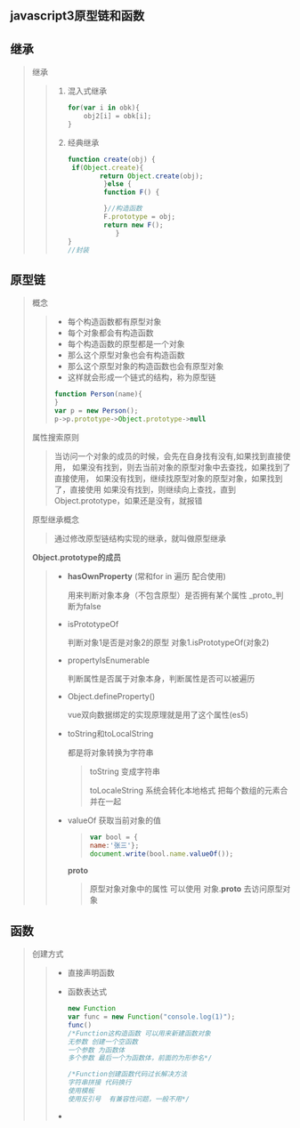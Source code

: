 ## javascript3原型链和函数

## 继承

> 继承
>
> > 1. 混入式继承
> >
> >    ```javascript
> >    for(var i in obk){
> >        obj2[i] = obk[i];
> >    }
> >    ```
> >
> > 2. 经典继承
> >
> >    ```javascript
> >    function create(obj) {
> >    	if(Object.create){
> >            return Object.create(obj);
> >             }else {
> >             function F() {
> >    
> >             }//构造函数
> >             F.prototype = obj;
> >             return new F();
> >                }
> >    }
> >    //封装
> >    ```
> >
> >     

## 原型链

> 概念
>
> > + 每个构造函数都有原型对象 
> > + 每个对象都会有构造函数 
> > + 每个构造函数的原型都是一个对象
> > + 那么这个原型对象也会有构造函数
> > + 那么这个原型对象的构造函数也会有原型对象
> > + 这样就会形成一个链式的结构，称为原型链 
> >
> > ```javascript
> > function Person(name){
> > }
> > var p = new Person();
> > p->p.prototype->Object.prototype->null
> > ```
> >
> >  
>
> 属性搜索原则
>
> > 当访问一个对象的成员的时候，会先在自身找有没有,如果找到直接使用，
> > 如果没有找到，则去当前对象的原型对象中去查找，如果找到了直接使用，
> > 如果没有找到，继续找原型对象的原型对象，如果找到了，直接使用
> > 如果没有找到，则继续向上查找，直到Object.prototype，如果还是没有，就报错
>
> 原型继承概念
>
> > 通过修改原型链结构实现的继承，就叫做原型继承
>
> **Object.prototype的成员**
>
> > + **hasOwnProperty**  (常和for in 遍历 配合使用)
> >
> >   用来判断对象本身（不包含原型）是否拥有某个属性
> >   _proto_判断为false
> >
> > + isPrototypeOf 
> >
> >   判断对象1是否是对象2的原型  对象1.isPrototypeOf(对象2)
> >
> > + propertyIsEnumerable
> >
> >   判断属性是否属于对象本身，判断属性是否可以被遍历
> >
> > + Object.defineProperty()
> >
> >   vue双向数据绑定的实现原理就是用了这个属性(es5)
> >
> > + toString和toLocalString 
> >
> >   都是将对象转换为字符串
> >
> >   > toString 
> >   > 变成字符串
> >   >
> >   > toLocaleString 
> >   > 系统会转化本地格式
> >   > 把每个数组的元素合并在一起
> >   >
> >   >  
> >
> > + valueOf
> >   获取当前对象的值
> >
> >   > ```javascript
> >   > var bool = {
> >   > name:'张三'};
> >   > document.write(bool.name.valueOf());
> >   > ```
> >   >
> >   >  
> >
> >   __proto__
> >
> >   > 原型对象对象中的属性   可以使用 对象.__proto__ 去访问原型对象 
> >
> >  

## 函数

> 创建方式
>
> > + 直接声明函数
> >
> > + 函数表达式
> >
> >   ```javascript
> >   new Function
> >   var func = new Function("console.log(1)");
> >   func()
> >   /*Function这构造函数 可以用来新建函数对象
> >   无参数 创建一个空函数
> >   一个参数 为函数体
> >   多个参数 最后一个为函数体，前面的为形参名*/
> >   
> >   /*Function创建函数代码过长解决方法
> >   字符串拼接 代码换行
> >   使用模板
> >   使用反引号  有兼容性问题，一般不用*/
> >   ```
> >
> > + 
